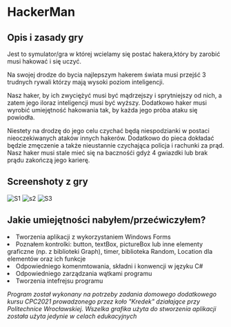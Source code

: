# HackerMan
<h2> Opis i zasady gry</h2>
Jest to symulator/gra w której wcielamy się postać hakera,który by zarobić musi hakować i się uczyć.<p></p>
Na swojej drodze do bycia najlepszym hakerem świata musi przejść 3 trudnych rywali którzy mają wysoki poziom inteligencji.<p></p>
Nasz haker, by ich zwyciężyć  musi być mądrzejszy i sprytniejszy od nich, a zatem jego iloraz inteligencji musi być wyższy. Dodatkowo haker musi wyrobić umiejętność hakowania tak, by każda jego próba ataku się powiodła.<p></p>
Niestety na drodzę do jego celu czychać będą niespodzianki w postaci nieoczekiwanych ataków innych hakerów. Dodatkowo do pieca dokładać będzie zmęczenie a także nieustannie czychająca policja i rachunki za prąd. Nasz haker musi stale mieć się na bacznośći gdyż 4 gwiazdki lub brak prądu zakończą jego karierę.<p></p>
<h2> Screenshoty z gry</h2>

![S1](https://user-images.githubusercontent.com/55832827/123560318-c59c6680-d7a1-11eb-9960-32d50eecdfa3.jpg)
![s2](https://user-images.githubusercontent.com/55832827/123560468-963a2980-d7a2-11eb-8063-2c6ffc585a66.jpg)
![S3](https://user-images.githubusercontent.com/55832827/123560473-9a664700-d7a2-11eb-9c93-9c52521af120.jpg)

<h2> Jakie umiejętności nabyłem/przećwiczyłem? </h2>
<li>Tworzenia aplikacji z wykorzystaniem Windows Forms</li>
<li>Poznałem kontrolki: button, textBox, pictureBox lub inne elementy graficzne (np. z biblioteki Graph), timer, biblioteka Random, Location dla elementów oraz ich funkcje</li>
<li>Odpowiedniego komenmtowania, składni i konwencji w języku C#</li>
<li>Odpowiedniego zarządzania wątkami programu</li>
<li>Tworzenia intefrejsu programu</li>
<p></p>

*Program został wykonany na potrzeby zadania domowego dodatkowego kursu CPC2021 prowadzonego przez koło "Kredek" działające przy Politechnice Wrocławskiej.
Wszelka grafika użyta do stworzenia aplikacji została użyta jedynie w celach edukacyjnych*
